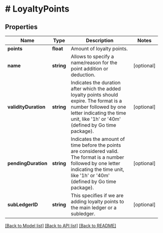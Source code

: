# # LoyaltyPoints

## Properties

Name | Type | Description | Notes
------------ | ------------- | ------------- | -------------
**points** | **float** | Amount of loyalty points. | 
**name** | **string** | Allows to specify a name/reason for the point addition or deduction. | [optional] 
**validityDuration** | **string** | Indicates the duration after which the added loyalty points should expire. The format is a number followed by one letter indicating the time unit, like &#39;1h&#39; or &#39;40m&#39; (defined by Go time package). | [optional] 
**pendingDuration** | **string** | Indicates the amount of time before the points are considered valid. The format is a number followed by one letter indicating the time unit, like &#39;1h&#39; or &#39;40m&#39; (defined by Go time package). | [optional] 
**subLedgerID** | **string** | This specifies if we are adding loyalty points to the main ledger or a subledger. | [optional] 

[[Back to Model list]](../../README.md#documentation-for-models) [[Back to API list]](../../README.md#documentation-for-api-endpoints) [[Back to README]](../../README.md)


